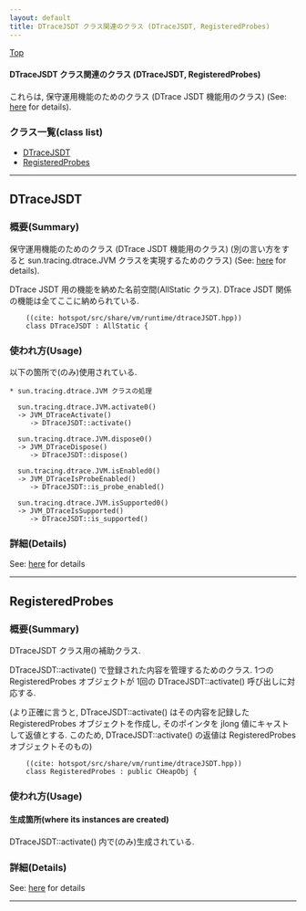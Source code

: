 ```yaml
---
layout: default
title: DTraceJSDT クラス関連のクラス (DTraceJSDT, RegisteredProbes)
---
```

[Top](../index.html)

#### DTraceJSDT クラス関連のクラス (DTraceJSDT, RegisteredProbes)

これらは, 保守運用機能のためのクラス (DTrace JSDT 機能用のクラス) (See: [here](nof8Spkk-A.html) for details).


### クラス一覧(class list)

  * [DTraceJSDT](#noq4Dt3RZh)
  * [RegisteredProbes](#noWxfFrZxJ)


---
## <a name="noq4Dt3RZh" id="noq4Dt3RZh">DTraceJSDT</a>

### 概要(Summary)
保守運用機能のためのクラス (DTrace JSDT 機能用のクラス)
(別の言い方をすると sun.tracing.dtrace.JVM クラスを実現するためのクラス) (See: [here](nof8Spkk-A.html) for details).

DTrace JSDT 用の機能を納めた名前空間(AllStatic クラス).
DTrace JSDT 関係の機能は全てここに納められている.


```
    ((cite: hotspot/src/share/vm/runtime/dtraceJSDT.hpp))
    class DTraceJSDT : AllStatic {
```

### 使われ方(Usage)
以下の箇所で(のみ)使用されている.

```
* sun.tracing.dtrace.JVM クラスの処理
  
  sun.tracing.dtrace.JVM.activate0()
  -> JVM_DTraceActivate()
     -> DTraceJSDT::activate()

  sun.tracing.dtrace.JVM.dispose0()
  -> JVM_DTraceDispose()
     -> DTraceJSDT::dispose()

  sun.tracing.dtrace.JVM.isEnabled0()
  -> JVM_DTraceIsProbeEnabled()
     -> DTraceJSDT::is_probe_enabled()

  sun.tracing.dtrace.JVM.isSupported0()
  -> JVM_DTraceIsSupported()
     -> DTraceJSDT::is_supported()
```




### 詳細(Details)
See: [here](../doxygen/classDTraceJSDT.html) for details

---
## <a name="noWxfFrZxJ" id="noWxfFrZxJ">RegisteredProbes</a>

### 概要(Summary)
DTraceJSDT クラス用の補助クラス.

DTraceJSDT::activate() で登録された内容を管理するためのクラス.
1つの RegisteredProbes オブジェクトが 1回の DTraceJSDT::activate() 呼び出しに対応する.

(より正確に言うと,
 DTraceJSDT::activate() はその内容を記録した RegisteredProbes オブジェクトを作成し, 
 そのポインタを jlong 値にキャストして返値とする.
 このため, DTraceJSDT::activate() の返値は RegisteredProbes オブジェクトそのもの)


```
    ((cite: hotspot/src/share/vm/runtime/dtraceJSDT.hpp))
    class RegisteredProbes : public CHeapObj {
```

### 使われ方(Usage)
#### 生成箇所(where its instances are created)
DTraceJSDT::activate() 内で(のみ)生成されている.




### 詳細(Details)
See: [here](../doxygen/classRegisteredProbes.html) for details

---
